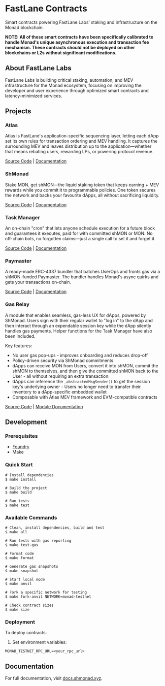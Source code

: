 # FastLane Contracts

Smart contracts powering FastLane Labs' staking and infrastructure on the Monad blockchain.

**NOTE: All of these smart contracts have been specifically calibrated to handle Monad's unique asynchronous execution and transaction fee mechanism. These contracts should not be deployed on other blockchains or L2s without significant modifications.**

## About FastLane Labs

FastLane Labs is building critical staking, automation, and MEV infrastructure for the Monad ecosystem, focusing on improving the developer and user experience through optimized smart contracts and latency-minimized services.

## Projects

### Atlas

Atlas is FastLane's application-specific sequencing layer, letting each dApp set its own rules for transaction ordering and MEV handling. It captures the surrounding MEV and leaves distribution up to the application—whether that means rebating users, rewarding LPs, or powering protocol revenue.

[Source Code](./src/atlas) | [Documentation](https://docs.shmonad.xyz/products/monad-atlas/overview/)

### ShMonad

Stake MON, get shMON—the liquid staking token that keeps earning + MEV rewards while you commit it to programmable policies. One token secures the network and backs your favourite dApps, all without sacrificing liquidity.

[Source Code](./src/shmonad) | [Documentation](https://docs.shmonad.xyz/products/shmonad/overview/)

### Task Manager

An on-chain "cron" that lets anyone schedule execution for a future block and guarantees it executes, paid for with committed shMON or MON. No off-chain bots, no forgotten claims—just a single call to set it and forget it.

[Source Code](./src/task-manager) | [Documentation](https://docs.shmonad.xyz/products/task-manager/overview/)

### Paymaster

A ready-made ERC-4337 bundler that batches UserOps and fronts gas via a shMON-funded Paymaster. The bundler handles Monad's async quirks and gets your transactions on-chain.

[Source Code](./src/paymaster) | [Documentation](https://docs.shmonad.xyz/products/shbundler-4337/paymaster/)

### Gas Relay

A module that enables seamless, gas-less UX for dApps, powered by ShMonad. Users sign with their regular wallet to "log in" to the dApp and then interact through an expendable session key while the dApp silently handles gas payments. Helper functions for the Task Manager have also been included.

Key features:
- No user gas pop-ups - improves onboarding and reduces drop-off
- Policy-driven security via ShMonad commitments
- dApps can receive MON from Users, convert it into shMON, commit the shMON to themselves, and then give the committed shMON back to the User - all without requiring an extra transaction
- dApps can reference the `_abstractedMsgSender()` to get the session key's underlying owner - Users no longer need to transfer their inventory to a dApp-specific embedded wallet 
- Composable with Atlas MEV framework and EVM-compatible contracts

[Source Code](./src/common/relay) | [Module Documentation](./src/common/relay/README.md)

## Development

### Prerequisites

- [Foundry](https://book.getfoundry.sh/getting-started/installation)
- Make

### Quick Start

```shell
# Install dependencies
$ make install

# Build the project
$ make build

# Run tests
$ make test
```

### Available Commands

```shell
# Clean, install dependencies, build and test
$ make all

# Run tests with gas reporting
$ make test-gas

# Format code
$ make format

# Generate gas snapshots
$ make snapshot

# Start local node
$ make anvil

# Fork a specific network for testing
$ make fork-anvil NETWORK=monad-testnet

# Check contract sizes
$ make size
```

### Deployment

To deploy contracts:

1. Set environment variables:
```shell
MONAD_TESTNET_RPC_URL=<your_rpc_url>
```

## Documentation

For full documentation, visit [docs.shmonad.xyz](https://docs.shmonad.xyz/).
